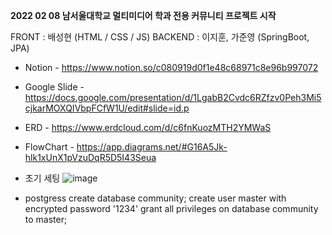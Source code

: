 **2022 02 08 남서울대학교 멀티미디어 학과 전용 커뮤니티 프로젝트 시작**

FRONT : 배성현 (HTML / CSS / JS)
BACKEND : 이지훈, 가준영 (SpringBoot, JPA)

- Notion -
https://www.notion.so/c080919d0f1e48c68971c8e96b997072
- Google Slide -
https://docs.google.com/presentation/d/1LgabB2Cvdc6RZfzv0Peh3Mi5cjkarMOXQIVbpFCfW1U/edit#slide=id.p
- ERD - 
https://www.erdcloud.com/d/c6fnKuozMTH2YMWaS
- FlowChart -
https://app.diagrams.net/#G16A5Jk-hlk1xUnX1pVzuDqR5D5I43Seua


- 초기 세팅 
![image](https://user-images.githubusercontent.com/53300830/152991455-f48272b1-a1b2-4267-aa0f-2948daa15546.png)

- postgress
 create database community;
 create user master with encrypted password '1234'
 grant all privileges on database community to master;


